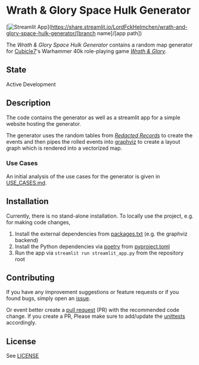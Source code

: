 # Wrath & Glory Space Hulk Generator

[![Streamlit App](https://static.streamlit.io/badges/streamlit_badge_black_white.svg)](https://share.streamlit.io/LordFckHelmchen/wrath-and-glory-space-hulk-generator/[branch name]/[app path])

The _Wrath & Glory Space Hulk Generator_ contains a random map generator for [Cubicle7](https://cubicle7games.com)'s
Warhammer
40k role-playing
game _[Wrath & Glory](https://cubicle7games.com/our-games/wrath-glory)_.

## State

Active Development

## Description

The code contains the generator as well as a streamlit app for a simple website hosting the generator.

The generator uses the random tables from [_Redacted Records_](https://cubicle7games.com/product/redacted-records) to
create the events and then pipes the rolled events into [graphviz](https://graphviz.org) to create a layout graph which
is rendered into a vectorized map.

### Use Cases

An initial analysis of the use cases for the generator is given in [USE_CASES.md](docs/USE_CASES.md).

## Installation

Currently, there is no stand-alone installation. To locally use the project, e.g. for making code changes, 

1. Install the external dependencies from [packages.txt](packages.txt) (e.g. the graphviz backend)
2. Install the Python dependencies via [poetry](https://python-poetry.org) from [pyproject.toml](pyproject.toml)
3. Run the app via `streamlit run streamlit_app.py` from the repository root

## Contributing

If you have any improvement suggestions or feature requests or if you found bugs, simply open
an [issue](https://github.com/LordFckHelmchen/wrath-and-glory-space-hulk-generator/issues).

Or event better create
a [pull request](https://github.com/LordFckHelmchen/wrath-and-glory-space-hulk-generator/pulls) (PR) with the
recommended code change.
If you create a PR, Please make sure to add/update the [unittests](tests) accordingly.

## License

See [LICENSE](LICENSE)

